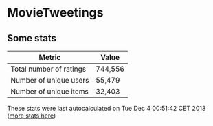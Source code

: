 # MovieTweetings
## Some stats

Metric | Value
--- | ---
Total number of ratings                 | 744,556
Number of unique users                  | 55,479
Number of unique items                  | 32,403
These stats were last autocalculated on Tue Dec 4 00:51:42 CET 2018  ([more stats here](./stats.md))

